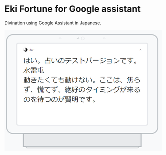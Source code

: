 # Eki Fortune for Google assistant
 Divination using Google Assistant in Japanese.
  
 ![screenshot](screenshot.png "screenshot")
